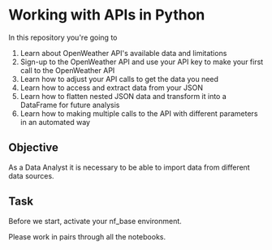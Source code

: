 # Working with APIs in Python

In this repository you're going to

1. Learn about OpenWeather API's available data and limitations
2. Sign-up to the OpenWeather API and use your API key to make your first call to the OpenWeather API
3. Learn how to adjust your API calls to get the data you need
4. Learn how to access and extract data from your JSON
5. Learn how to flatten nested JSON data and transform it into a DataFrame for future analysis
6. Learn how to making multiple calls to the API with different parameters in an automated way

## Objective
As a Data Analyst it is necessary to be able to import data from different data sources.

## Task 

Before we start, activate your nf_base environment. 

Please work in pairs through all the notebooks.
<!--in this particular order:

{}> 

Keep in mind, you succeed better as a team. There are NO stupid questions! If you already feel comfortable with the concepts, you might even learn more from teaching them!

<!--**Find some help/support here**:

[](links)>

